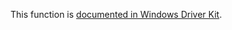 This function is [documented in Windows Driver Kit](https://learn.microsoft.com/en-us/windows-hardware/drivers/ddi/wdm/nf-wdm-rtlfindclearbitsandset).
